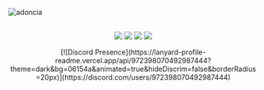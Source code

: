 ![adoncia](https://cdn.discordapp.com/attachments/923176422242144267/923176478047358976/anime-girl-desktop-background-pictures-wallpaper-preview.jpg)
<p align="center">
<br>
 <a href="https://discord.com/users/975146275802599524" target"blank_"><img src="https://img.shields.io/badge/discord%20-111111.svg?&style=for-the-badge&logo=discord&logoColor=white"></a>
   <a href="https://instagram.com/kahvebutkahpe" target"blank_"><img src="https://img.shields.io/badge/INSTAGRAM%20-111111.svg?&style=for-the-badge&logo=instagram&logoColor=white"></a>
   <a href="https://sptfy.com/kahverella" target"blank_"><img src="https://img.shields.io/badge/Spotify%20-111111.svg?&style=for-the-badge&logo=spotify&logoColor=white"></a>
   <a href="https://github.com/Kahverella" target"blank_"><img src="https://img.shields.io/badge/GitHub%20-111111.svg?&style=for-the-badge&logo=github&logoColor=white"></a>
<br>
</p>
<div align="center">
 [![Discord Presence](https://lanyard-profile-readme.vercel.app/api/972398070492987444?theme=dark&bg=06154a&animated=true&hideDiscrim=false&borderRadius=20px)](https://discord.com/users/972398070492987444)

